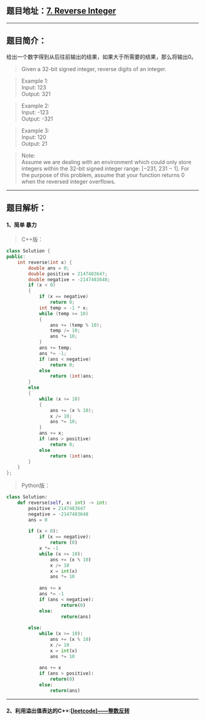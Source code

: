 ## 题目地址：[7. Reverse Integer](https://leetcode.com/problems/reverse-integer/)
--- 
## 题目简介：
给出一个数字得到从后往前输出的结果，如果大于所需要的结果，那么将输出0。
> Given a 32-bit signed integer, reverse digits of an integer.

> Example 1:    
> Input: 123  
> Output: 321  

> Example 2:  
> Input: -123   
> Output: -321   

> Example 3:  
> Input: 120  
> Output: 21  

> Note:  
> Assume we are dealing with an environment which could only store integers within the 32-bit signed integer range: [−231,  231 − 1]. For the purpose of this problem, assume that your function returns 0 when the reversed integer overflows.
---
## 题目解析：  
#### 1、简单 暴力

> C++版：

```c++
class Solution {
public:
    int reverse(int x) {
        double ans = 0;
        double positive = 2147483647;
        double negative = -2147483648;
        if (x < 0)
        {
            if (x == negative)
                return 0;
            int temp = -1 * x;
            while (temp >= 10)
            {
                ans += (temp % 10);
                temp /= 10;
                ans *= 10;
            }
            ans += temp;
            ans *= -1;
            if (ans < negative)
                return 0;
            else
                return (int)ans;
        }
        else
        {
            while (x >= 10)
            {
                ans += (x % 10);
                x /= 10;
                ans *= 10;
            }
            ans += x;
            if (ans > positive)
                return 0;
            else
                return (int)ans;
        }
    }
};
```
>Python版：

```python
class Solution:
    def reverse(self, x: int) -> int:
        positive = 2147483647
        negative = -2147483648
        ans = 0
 
        if (x < 0):
            if (x == negative):
                return (0)
            x *= -1
            while (x >= 10):
                ans += (x % 10)
                x /= 10
                x = int(x)
                ans *= 10
 
            ans += x
            ans *= -1
            if (ans < negative):
                    return(0)
            else:
                    return(ans)
 
        else:
            while (x >= 10):
                ans += (x % 10)
                x /= 10
                x = int(x)
                ans *= 10
 
            ans += x
            if (ans > positive):
                return(0)
            else:
                return(ans)
```
---
#### 2、利用溢出值表达的C++:[[leetcode]——整数反转](https://blog.csdn.net/lucky52529/article/details/84302792)
